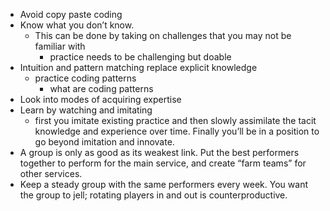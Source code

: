 - Avoid copy paste coding
- Know what you don’t know.
	- This can be done by taking on challenges that you may not be familiar with
		- practice needs to be challenging but doable
- Intuition and pattern matching replace explicit knowledge
	- practice coding patterns
		- what are coding patterns
- Look into modes of acquiring expertise
- Learn by watching and imitating
	- first you imitate existing practice and then slowly assimilate the tacit knowledge and experience over time. Finally you’ll be
	  in a position to go beyond imitation and innovate.
- A group is only as good as its weakest link. Put the best performers together to perform for the main service, and create
  “farm teams” for other services.
- Keep a steady group with the same performers every week.
  You want the group to jell; rotating players in and out is
  counterproductive.